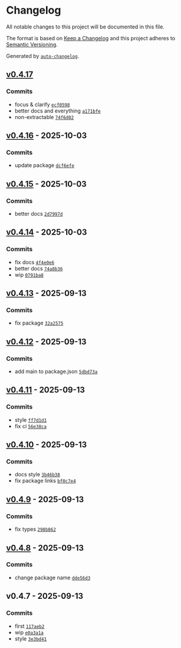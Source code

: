 # Changelog

All notable changes to this project will be documented in this file.

The format is based on [Keep a Changelog](https://keepachangelog.com/en/1.0.0/)
and this project adheres to [Semantic Versioning](https://semver.org/spec/v2.0.0.html).

Generated by [`auto-changelog`](https://github.com/CookPete/auto-changelog).

## [v0.4.17](https://github.com/substrate-system/webcrypto-x3dh/compare/v0.4.16...v0.4.17)

### Commits

- focus & clarify [`ecf0598`](https://github.com/substrate-system/webcrypto-x3dh/commit/ecf0598ce12a4e27685da7cda096d09e594dd653)
- better docs and everything [`a171bfe`](https://github.com/substrate-system/webcrypto-x3dh/commit/a171bfe5eb2ca436ab792b0b65595b377323f153)
- non-extractable [`74f6d02`](https://github.com/substrate-system/webcrypto-x3dh/commit/74f6d029b64bd0ed75b2cc42ab793ee3321c15ac)

## [v0.4.16](https://github.com/substrate-system/webcrypto-x3dh/compare/v0.4.15...v0.4.16) - 2025-10-03

### Commits

- update package [`dcf6efe`](https://github.com/substrate-system/webcrypto-x3dh/commit/dcf6efedac875a86f398abdbb40c14b362d55258)

## [v0.4.15](https://github.com/substrate-system/webcrypto-x3dh/compare/v0.4.14...v0.4.15) - 2025-10-03

### Commits

- better docs [`2d7997d`](https://github.com/substrate-system/webcrypto-x3dh/commit/2d7997d52584cb6132e265f430939aef438372cd)

## [v0.4.14](https://github.com/substrate-system/webcrypto-x3dh/compare/v0.4.13...v0.4.14) - 2025-10-03

### Commits

- fix docs [`4f4e0e6`](https://github.com/substrate-system/webcrypto-x3dh/commit/4f4e0e6560a091b0a9578c26b1299efeaf64a828)
- better docs [`74a8b36`](https://github.com/substrate-system/webcrypto-x3dh/commit/74a8b369fc285d58304ca20cd42ab38848d72c5a)
- wip [`0791ba8`](https://github.com/substrate-system/webcrypto-x3dh/commit/0791ba838a27b20cf797de905d9a1332fa4bbea0)

## [v0.4.13](https://github.com/substrate-system/webcrypto-x3dh/compare/v0.4.12...v0.4.13) - 2025-09-13

### Commits

- fix package [`32a2575`](https://github.com/substrate-system/webcrypto-x3dh/commit/32a2575aac8e50d0a0c175e75799f3f1bed08b3b)

## [v0.4.12](https://github.com/substrate-system/webcrypto-x3dh/compare/v0.4.11...v0.4.12) - 2025-09-13

### Commits

- add main to package.json [`5dbd73a`](https://github.com/substrate-system/webcrypto-x3dh/commit/5dbd73a2b02090545cec8f6da234d6951d6dfcc2)

## [v0.4.11](https://github.com/substrate-system/webcrypto-x3dh/compare/v0.4.10...v0.4.11) - 2025-09-13

### Commits

- style [`ff7d1d1`](https://github.com/substrate-system/webcrypto-x3dh/commit/ff7d1d100340c37da193b49d5c6622fc68192831)
- fix ci [`56e38ca`](https://github.com/substrate-system/webcrypto-x3dh/commit/56e38ca4f45cd1e118a5dded06e9b4f5801b74ba)

## [v0.4.10](https://github.com/substrate-system/webcrypto-x3dh/compare/v0.4.9...v0.4.10) - 2025-09-13

### Commits

- docs style [`3b46b38`](https://github.com/substrate-system/webcrypto-x3dh/commit/3b46b38333f163e70f4c36c36c897fbf612237e4)
- fix package links [`bf0c7e4`](https://github.com/substrate-system/webcrypto-x3dh/commit/bf0c7e487f46c38b41e79796e83e79fbe92601b3)

## [v0.4.9](https://github.com/substrate-system/webcrypto-x3dh/compare/v0.4.8...v0.4.9) - 2025-09-13

### Commits

- fix types [`298b862`](https://github.com/substrate-system/webcrypto-x3dh/commit/298b8622c33e1adc8850215d999f369bf0a0d89d)

## [v0.4.8](https://github.com/substrate-system/webcrypto-x3dh/compare/v0.4.7...v0.4.8) - 2025-09-13

### Commits

- change package name [`dde56d3`](https://github.com/substrate-system/webcrypto-x3dh/commit/dde56d3983423b7d98dbc485f97a6a80907cc696)

## v0.4.7 - 2025-09-13

### Commits

- first [`117aeb2`](https://github.com/substrate-system/webcrypto-x3dh/commit/117aeb2830bfaf08a342d99994c21a8bf8d7b2e0)
- wip [`e0a3a1a`](https://github.com/substrate-system/webcrypto-x3dh/commit/e0a3a1a342317de116ee41f73072448a8218da5c)
- style [`3e3bd41`](https://github.com/substrate-system/webcrypto-x3dh/commit/3e3bd41b379e96e4b0866c77c2ade4112fc6ccc9)
